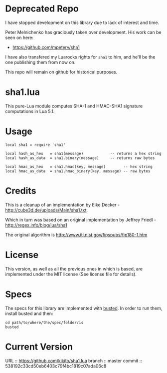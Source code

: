 Deprecated Repo
===============

I have stopped development on this library due to lack of interest and time.

Peter Melnichenko has graciously taken over development. His work can be seen on here:

* https://github.com/mpeterv/sha1

I have also transfered my Luarocks rights for `sha1` to him, and he'll be the one publishing them
from now on.

This repo will remain on github for historical purposes.


sha1.lua
========

This pure-Lua module computes SHA-1 and HMAC-SHA1 signature computations in Lua 5.1.

Usage
=====

    local sha1 = require 'sha1'

    local hash_as_hex   = sha1(message)            -- returns a hex string
    local hash_as_data  = sha1.binary(message)     -- returns raw bytes

    local hmac_as_hex   = sha1.hmac(key, message)        -- hex string
    local hmac_as_data  = sha1.hmac_binary(key, message) -- raw bytes

Credits
=======

This is a cleanup of an implementation by Eike Decker - http://cube3d.de/uploads/Main/sha1.txt,

Which in turn was based on an original implementation by Jeffrey Friedl - http://regex.info/blog/lua/sha1

The original algorithm is http://www.itl.nist.gov/fipspubs/fip180-1.htm

License
=======

This version, as well as all the previous ones in which is based, are implemented under the MIT license (See license file for details).

Specs
=====

The specs for this library are implemented with [busted](http://ovinelabs.com/busted/). In order to run them, install busted and then:

    cd path/to/where/the/spec/folder/is
    busted


Current Version
=====
URL    :: https://github.com/kikito/sha1.lua
branch :: master
commit :: 538192c33cd50eb6403c79f4bc1819c07ada06c8

